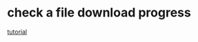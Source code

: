 # check a file download progress

[tutorial](https://adnan-tech.com/show-progress-of-download-with-remaining-time-javascript/)

